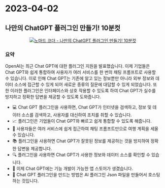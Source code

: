 # 2023-04-02

## 나만의 ChatGPT 플러그인 만들기! 10분컷

<div align='center'>
  <a href='https://www.youtube.com/watch?v=pBdwrB4rEA4' target='_blank'>
     <img src='http://img.youtube.com/vi/pBdwrB4rEA4/0.jpg' alt='노마드 코더 - 나만의 ChatGPT 플러그인 만들기! 10분컷' />
     <p></p>
  </a>
</div>

### 요약

OpenAI는 최근 Chat GPT에 대한 플러그인 지원을 발표했습니다. 이제 기업들은 Chat GPT와 쉽게 통합하여 사용자가 여러 서비스를 한 번의 채팅 프롬프트로 사용할 수 있습니다. 이로 인해 Chat GPT는 기존에 알고 있는 정보뿐만 아니라 외부 정보와 데이터 소스에 접근할 수 있게 되어 새로운 종류의 질문에 대답할 수 있게 되었습니다. 또한 이러한 플러그인은 인터페이스와 상호 작용할 수 있도록 하여 Chat GPT가 실수를 방지하고 정확한 답변을 제공할 수 있도록 도와줍니다.

- 💻 Chat GPT 플러그인을 사용하면, Chat GPT가 인터넷을 검색하고, 정보 및 데이터 소스를 검색하고, 사용자를 대신하여 조치를 취할 수 있습니다.
- 📈 플러그인은 기업들이 Chat GPT와 빠르고 쉽게 통합할 수 있도록 해줍니다.
- 📱 사용자들은 여러 서비스에 쉽게 접근하여 채팅 프롬프트만으로 여행 계획을 세울 수 있습니다.
- 📚 플러그인을 사용하면 Chat GPT가 잘못된 정보를 제공하는 것을 방지하여 정확한 답변을 제공합니다.
- 🔍 플러그인을 사용하면 Chat GPT가 사용한 정보와 데이터 소스를 확인할 수 있습니다.
- 🚀 이제 Chat GPT에는 기능 개발이 가능한 앱 스토어가 생겼습니다.
- 🤖 Chat GPT 플러그인을 만드는 방법은 AI 플러그인 Json 파일을 만들어서 호스팅하는 것입니다.
